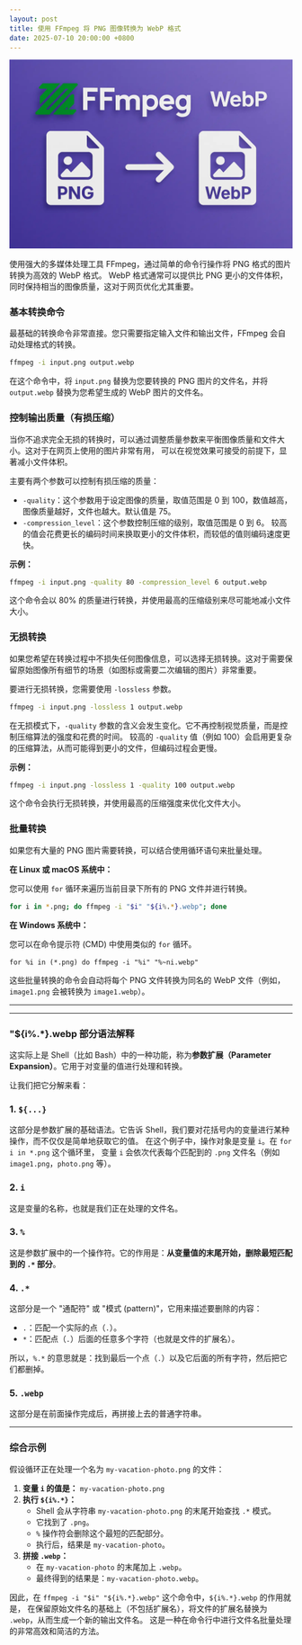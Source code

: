 ```yaml
---
layout: post
title: 使用 FFmpeg 将 PNG 图像转换为 WebP 格式
date: 2025-07-10 20:00:00 +0800
---
```


![The image about convert png to webp by ffmpeg](/images/convert-png2webp-by-ffmpeg.webp)

使用强大的多媒体处理工具 FFmpeg，通过简单的命令行操作将 PNG 格式的图片转换为高效的 WebP 格式。
WebP 格式通常可以提供比 PNG 更小的文件体积，同时保持相当的图像质量，这对于网页优化尤其重要。

### 基本转换命令

最基础的转换命令非常直接。您只需要指定输入文件和输出文件，FFmpeg 会自动处理格式的转换。

```bash
ffmpeg -i input.png output.webp
```

在这个命令中，将 `input.png` 替换为您要转换的 PNG 图片的文件名，并将 `output.webp` 替换为您希望生成的 WebP 图片的文件名。

### 控制输出质量（有损压缩）

当你不追求完全无损的转换时，可以通过调整质量参数来平衡图像质量和文件大小。这对于在网页上使用的图片非常有用，
可以在视觉效果可接受的前提下，显著减小文件体积。

主要有两个参数可以控制有损压缩的质量：

* `-quality`：这个参数用于设定图像的质量，取值范围是 0 到 100，数值越高，图像质量越好，文件也越大。默认值是 75。
* `-compression_level`：这个参数控制压缩的级别，取值范围是 0 到 6。 较高的值会花费更长的编码时间来换取更小的文件体积，而较低的值则编码速度更快。

**示例：**

```bash
ffmpeg -i input.png -quality 80 -compression_level 6 output.webp
```

这个命令会以 80% 的质量进行转换，并使用最高的压缩级别来尽可能地减小文件大小。

### 无损转换

如果您希望在转换过程中不损失任何图像信息，可以选择无损转换。这对于需要保留原始图像所有细节的场景（如图标或需要二次编辑的图片）非常重要。

要进行无损转换，您需要使用 `-lossless` 参数。

```bash
ffmpeg -i input.png -lossless 1 output.webp
```

在无损模式下，`-quality` 参数的含义会发生变化。它不再控制视觉质量，而是控制压缩算法的强度和花费的时间。
较高的 `-quality` 值（例如 100）会启用更复杂的压缩算法，从而可能得到更小的文件，但编码过程会更慢。

**示例：**

```bash
ffmpeg -i input.png -lossless 1 -quality 100 output.webp
```

这个命令会执行无损转换，并使用最高的压缩强度来优化文件大小。

### 批量转换

如果您有大量的 PNG 图片需要转换，可以结合使用循环语句来批量处理。

**在 Linux 或 macOS 系统中：**

您可以使用 `for` 循环来遍历当前目录下所有的 PNG 文件并进行转换。

```bash
for i in *.png; do ffmpeg -i "$i" "${i%.*}.webp"; done
```

**在 Windows 系统中：**

您可以在命令提示符 (CMD) 中使用类似的 `for` 循环。

```batch
for %i in (*.png) do ffmpeg -i "%i" "%~ni.webp"
```

这些批量转换的命令会自动将每个 PNG 文件转换为同名的 WebP 文件（例如，`image1.png` 会被转换为 `image1.webp`）。

---
---

### "${i%.*}.webp 部分语法解释

这实际上是 Shell（比如 Bash）中的一种功能，称为**参数扩展（Parameter Expansion）**。它用于对变量的值进行处理和转换。

让我们把它分解来看：

### 1. `${...}`

这部分是参数扩展的基础语法。它告诉 Shell，我们要对花括号内的变量进行某种操作，而不仅仅是简单地获取它的值。 
在这个例子中，操作对象是变量 `i`。在 `for i in *.png` 这个循环里，
变量 `i` 会依次代表每个匹配到的 `.png` 文件名（例如 `image1.png`，`photo.png` 等）。

### 2. `i`

这是变量的名称，也就是我们正在处理的文件名。

### 3. `%`

这是参数扩展中的一个操作符。它的作用是：**从变量值的末尾开始，删除最短匹配到的 `.*` 部分**。

### 4. `.*`

这部分是一个 "通配符" 或 "模式 (pattern)"，它用来描述要删除的内容：

* `.`：匹配一个实际的点（`.`）。
* `*`：匹配点（`.`）后面的任意多个字符（也就是文件的扩展名）。

所以，`%.*` 的意思就是：找到最后一个点（`.`）以及它后面的所有字符，然后把它们都删掉。

### 5. `.webp`

这部分是在前面操作完成后，再拼接上去的普通字符串。

---

### 综合示例

假设循环正在处理一个名为 `my-vacation-photo.png` 的文件：

1. **变量 `i` 的值是：** `my-vacation-photo.png`
2. **执行 `${i%.*}`：**
    * Shell 会从字符串 `my-vacation-photo.png` 的末尾开始查找 `.*` 模式。
    * 它找到了 `.png`。
    * `%` 操作符会删除这个最短的匹配部分。
    * 执行后，结果是 `my-vacation-photo`。
3. **拼接 `.webp`：**
    * 在 `my-vacation-photo` 的末尾加上 `.webp`。
    * 最终得到的结果是：`my-vacation-photo.webp`。

因此，在 `ffmpeg -i "$i" "${i%.*}.webp"` 这个命令中，`${i%.*}.webp` 的作用就是，
在保留原始文件名的基础上（不包括扩展名），将文件的扩展名替换为 `.webp`，从而生成一个新的输出文件名。
这是一种在命令行中进行文件名批量处理的非常高效和简洁的方法。
